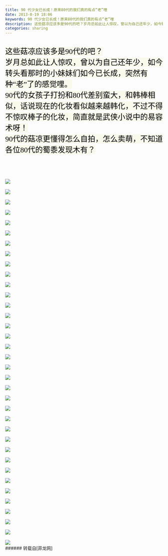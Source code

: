 ```yaml
---
title: 90 代少女已长成！原来80代的我们真的有点“老”哩
date: 2013-8-19 18:06
keywords: 90 代少女已长成！原来80代的我们真的有点“老”哩
description: 这些菇凉应该多是90代的吧？岁月总如此让人惊叹，曾以为自己还年少，如今转头看那时的小妹妹们如今已长成，突然有种“老”了的感觉哩。90代的女孩子打扮和80代差别蛮大，和韩棒相似，话说现在的化妆看似越来越韩化，不过不得不惊叹棒子的化妆，简直就是武侠小说中的易容术呀！90代的菇凉更懂得怎么自拍，怎么卖萌，不知道各位80代的蜀黍发现木有？
categories: sharing
---
```

<td class="t_f" id="postmessage_36453">

<br/>
<font size="5"><font style="color:rgb(0, 0, 0)"><font style="background-color:rgb(249, 249, 236)"><font face="Tahoma">这些菇凉应该多是90代的吧？<br/>
岁月总如此让人惊叹，曾以为自己还年少，如今转头看那时的小妹妹们如今已长成，突然有种“老”了的感觉哩。<br/>
90代的女孩子打扮和80代差别蛮大，和韩棒相似，话说现在的化妆看似越来越韩化，不过不得不惊叹棒子的化妆，简直就是武侠小说中的易容术呀！<br/>
90代的菇凉更懂得怎么自拍，怎么卖萌，不知道各位80代的蜀黍发现木有？<br/>
<br/>
</font></font></font></font><br/>
<br/>
<br/>

<img aid="15051" data-cf-modified-4225717706f4eb9c52c33f39-="" file="data/attachment/forum/201308/19/180516asrpr2jo7arvpqm3.jpg.thumb.jpg" id="aimg_15051" inpost="1" onclick="" onmouseover="" src="http://www.flw.ph/data/attachment/forum/201308/19/180516asrpr2jo7arvpqm3.jpg" style="cursor:pointer" zoomfile="data/attachment/forum/201308/19/180516asrpr2jo7arvpqm3.jpg"/>


<br/>
<br/>

<img aid="15052" data-cf-modified-4225717706f4eb9c52c33f39-="" file="data/attachment/forum/201308/19/180517x1ddzib85az398yp.jpg.thumb.jpg" id="aimg_15052" inpost="1" onclick="" onmouseover="" src="http://www.flw.ph/data/attachment/forum/201308/19/180517x1ddzib85az398yp.jpg" style="cursor:pointer" zoomfile="data/attachment/forum/201308/19/180517x1ddzib85az398yp.jpg"/>


<br/>
<br/>

<img aid="15053" data-cf-modified-4225717706f4eb9c52c33f39-="" file="data/attachment/forum/201308/19/180518subzuxwpfucytvix.jpg.thumb.jpg" id="aimg_15053" inpost="1" onclick="" onmouseover="" src="http://www.flw.ph/data/attachment/forum/201308/19/180518subzuxwpfucytvix.jpg" style="cursor:pointer" zoomfile="data/attachment/forum/201308/19/180518subzuxwpfucytvix.jpg"/>


<br/>
<br/>

<img aid="15054" data-cf-modified-4225717706f4eb9c52c33f39-="" file="data/attachment/forum/201308/19/180519ksb6sefuv833fs8x.jpg.thumb.jpg" id="aimg_15054" inpost="1" onclick="" onmouseover="" src="http://www.flw.ph/data/attachment/forum/201308/19/180519ksb6sefuv833fs8x.jpg" style="cursor:pointer" zoomfile="data/attachment/forum/201308/19/180519ksb6sefuv833fs8x.jpg"/>


<br/>
<br/>

<img aid="15055" data-cf-modified-4225717706f4eb9c52c33f39-="" file="data/attachment/forum/201308/19/180520vurnspjjw386j1l3.jpg.thumb.jpg" id="aimg_15055" inpost="1" onclick="" onmouseover="" src="http://www.flw.ph/data/attachment/forum/201308/19/180520vurnspjjw386j1l3.jpg" style="cursor:pointer" zoomfile="data/attachment/forum/201308/19/180520vurnspjjw386j1l3.jpg"/>


<br/>
<br/>

<img aid="15056" data-cf-modified-4225717706f4eb9c52c33f39-="" file="data/attachment/forum/201308/19/180521wkugngzggsl88njg.jpg.thumb.jpg" id="aimg_15056" inpost="1" onclick="" onmouseover="" src="http://www.flw.ph/data/attachment/forum/201308/19/180521wkugngzggsl88njg.jpg" style="cursor:pointer" zoomfile="data/attachment/forum/201308/19/180521wkugngzggsl88njg.jpg"/>


<br/>
<br/>

<img aid="15057" data-cf-modified-4225717706f4eb9c52c33f39-="" file="data/attachment/forum/201308/19/180522yratu7bxmsyum6mb.jpg.thumb.jpg" id="aimg_15057" inpost="1" onclick="" onmouseover="" src="http://www.flw.ph/data/attachment/forum/201308/19/180522yratu7bxmsyum6mb.jpg" style="cursor:pointer" zoomfile="data/attachment/forum/201308/19/180522yratu7bxmsyum6mb.jpg"/>


<br/>
<br/>

<img aid="15058" data-cf-modified-4225717706f4eb9c52c33f39-="" file="data/attachment/forum/201308/19/180523ntdhwuwftl78y098.jpg.thumb.jpg" id="aimg_15058" inpost="1" onclick="" onmouseover="" src="http://www.flw.ph/data/attachment/forum/201308/19/180523ntdhwuwftl78y098.jpg" style="cursor:pointer" zoomfile="data/attachment/forum/201308/19/180523ntdhwuwftl78y098.jpg"/>


<br/>
<br/>

<img aid="15059" data-cf-modified-4225717706f4eb9c52c33f39-="" file="data/attachment/forum/201308/19/180523kb6xtzcrxtc02300.jpg.thumb.jpg" id="aimg_15059" inpost="1" onclick="" onmouseover="" src="http://www.flw.ph/data/attachment/forum/201308/19/180523kb6xtzcrxtc02300.jpg" style="cursor:pointer" zoomfile="data/attachment/forum/201308/19/180523kb6xtzcrxtc02300.jpg"/>


<br/>
<br/>

<img aid="15060" data-cf-modified-4225717706f4eb9c52c33f39-="" file="data/attachment/forum/201308/19/180526tjdwyd7yddfcr7cp.jpg.thumb.jpg" id="aimg_15060" inpost="1" onclick="" onmouseover="" src="http://www.flw.ph/data/attachment/forum/201308/19/180526tjdwyd7yddfcr7cp.jpg" style="cursor:pointer" zoomfile="data/attachment/forum/201308/19/180526tjdwyd7yddfcr7cp.jpg"/>


<br/>
<br/>

<img aid="15061" data-cf-modified-4225717706f4eb9c52c33f39-="" file="data/attachment/forum/201308/19/180527b6isozf9x9bxx5bx.jpg.thumb.jpg" id="aimg_15061" inpost="1" onclick="" onmouseover="" src="http://www.flw.ph/data/attachment/forum/201308/19/180527b6isozf9x9bxx5bx.jpg" style="cursor:pointer" zoomfile="data/attachment/forum/201308/19/180527b6isozf9x9bxx5bx.jpg"/>


<br/>
<br/>

<img aid="15062" data-cf-modified-4225717706f4eb9c52c33f39-="" file="data/attachment/forum/201308/19/180527yabac6791acayyrx.jpg.thumb.jpg" id="aimg_15062" inpost="1" onclick="" onmouseover="" src="http://www.flw.ph/data/attachment/forum/201308/19/180527yabac6791acayyrx.jpg" style="cursor:pointer" zoomfile="data/attachment/forum/201308/19/180527yabac6791acayyrx.jpg"/>


<br/>
<br/>

<img aid="15063" data-cf-modified-4225717706f4eb9c52c33f39-="" file="data/attachment/forum/201308/19/180528l4kiuzgsb4rp0vu4.jpg.thumb.jpg" id="aimg_15063" inpost="1" onclick="" onmouseover="" src="http://www.flw.ph/data/attachment/forum/201308/19/180528l4kiuzgsb4rp0vu4.jpg" style="cursor:pointer" zoomfile="data/attachment/forum/201308/19/180528l4kiuzgsb4rp0vu4.jpg"/>


<br/>
<br/>

<img aid="15064" data-cf-modified-4225717706f4eb9c52c33f39-="" file="data/attachment/forum/201308/19/180532k7xsmtttbxbebchy.jpg.thumb.jpg" id="aimg_15064" inpost="1" onclick="" onmouseover="" src="http://www.flw.ph/data/attachment/forum/201308/19/180532k7xsmtttbxbebchy.jpg" style="cursor:pointer" zoomfile="data/attachment/forum/201308/19/180532k7xsmtttbxbebchy.jpg"/>


<br/>
<br/>

<img aid="15065" data-cf-modified-4225717706f4eb9c52c33f39-="" file="data/attachment/forum/201308/19/180532lw4agvzv54jwggau.jpg.thumb.jpg" id="aimg_15065" inpost="1" onclick="" onmouseover="" src="http://www.flw.ph/data/attachment/forum/201308/19/180532lw4agvzv54jwggau.jpg" style="cursor:pointer" zoomfile="data/attachment/forum/201308/19/180532lw4agvzv54jwggau.jpg"/>


<br/>
<br/>

<img aid="15066" data-cf-modified-4225717706f4eb9c52c33f39-="" file="data/attachment/forum/201308/19/180534w2kylgjtgk7zqqrn.jpg.thumb.jpg" id="aimg_15066" inpost="1" onclick="" onmouseover="" src="http://www.flw.ph/data/attachment/forum/201308/19/180534w2kylgjtgk7zqqrn.jpg" style="cursor:pointer" zoomfile="data/attachment/forum/201308/19/180534w2kylgjtgk7zqqrn.jpg"/>


<br/>
<br/>

<img aid="15067" data-cf-modified-4225717706f4eb9c52c33f39-="" file="data/attachment/forum/201308/19/180535ykrhfgrg0utkyryw.jpg.thumb.jpg" id="aimg_15067" inpost="1" onclick="" onmouseover="" src="http://www.flw.ph/data/attachment/forum/201308/19/180535ykrhfgrg0utkyryw.jpg" style="cursor:pointer" zoomfile="data/attachment/forum/201308/19/180535ykrhfgrg0utkyryw.jpg"/>


<br/>
<br/>

<img aid="15068" data-cf-modified-4225717706f4eb9c52c33f39-="" file="data/attachment/forum/201308/19/180535y9tdlwpidy5lrywy.jpg.thumb.jpg" id="aimg_15068" inpost="1" onclick="" onmouseover="" src="http://www.flw.ph/data/attachment/forum/201308/19/180535y9tdlwpidy5lrywy.jpg" style="cursor:pointer" zoomfile="data/attachment/forum/201308/19/180535y9tdlwpidy5lrywy.jpg"/>


<br/>
<br/>

<img aid="15069" data-cf-modified-4225717706f4eb9c52c33f39-="" file="data/attachment/forum/201308/19/180536wrzyh4v09e60echv.jpg.thumb.jpg" id="aimg_15069" inpost="1" onclick="" onmouseover="" src="http://www.flw.ph/data/attachment/forum/201308/19/180536wrzyh4v09e60echv.jpg" style="cursor:pointer" zoomfile="data/attachment/forum/201308/19/180536wrzyh4v09e60echv.jpg"/>


<br/>
<br/>

<img aid="15070" data-cf-modified-4225717706f4eb9c52c33f39-="" file="data/attachment/forum/201308/19/180537qvraa8gdr0ju0nqg.jpg.thumb.jpg" id="aimg_15070" inpost="1" onclick="" onmouseover="" src="http://www.flw.ph/data/attachment/forum/201308/19/180537qvraa8gdr0ju0nqg.jpg" style="cursor:pointer" zoomfile="data/attachment/forum/201308/19/180537qvraa8gdr0ju0nqg.jpg"/>


<br/>
<br/>

<img aid="15071" data-cf-modified-4225717706f4eb9c52c33f39-="" file="data/attachment/forum/201308/19/180540gnok8os8y0inv2nn.jpg.thumb.jpg" id="aimg_15071" inpost="1" onclick="" onmouseover="" src="http://www.flw.ph/data/attachment/forum/201308/19/180540gnok8os8y0inv2nn.jpg" style="cursor:pointer" zoomfile="data/attachment/forum/201308/19/180540gnok8os8y0inv2nn.jpg"/>


<br/>
<br/>

<img aid="15072" data-cf-modified-4225717706f4eb9c52c33f39-="" file="data/attachment/forum/201308/19/180540rtbmaxsf7tb76105.jpg.thumb.jpg" id="aimg_15072" inpost="1" onclick="" onmouseover="" src="http://www.flw.ph/data/attachment/forum/201308/19/180540rtbmaxsf7tb76105.jpg" style="cursor:pointer" zoomfile="data/attachment/forum/201308/19/180540rtbmaxsf7tb76105.jpg"/>


<br/>
<br/>

<img aid="15073" data-cf-modified-4225717706f4eb9c52c33f39-="" file="data/attachment/forum/201308/19/180542m9y2fm1ofm1co0uj.jpg.thumb.jpg" id="aimg_15073" inpost="1" onclick="" onmouseover="" src="http://www.flw.ph/data/attachment/forum/201308/19/180542m9y2fm1ofm1co0uj.jpg" style="cursor:pointer" zoomfile="data/attachment/forum/201308/19/180542m9y2fm1ofm1co0uj.jpg"/>


<br/>
<br/>

<img aid="15074" data-cf-modified-4225717706f4eb9c52c33f39-="" file="data/attachment/forum/201308/19/180544hhorr1vooouhrt51.jpg.thumb.jpg" id="aimg_15074" inpost="1" onclick="" onmouseover="" src="http://www.flw.ph/data/attachment/forum/201308/19/180544hhorr1vooouhrt51.jpg" style="cursor:pointer" zoomfile="data/attachment/forum/201308/19/180544hhorr1vooouhrt51.jpg"/>


<br/>
<br/>

<img aid="15075" data-cf-modified-4225717706f4eb9c52c33f39-="" file="data/attachment/forum/201308/19/180545o11ndk0kaz11dxdj.jpg.thumb.jpg" id="aimg_15075" inpost="1" onclick="" onmouseover="" src="http://www.flw.ph/data/attachment/forum/201308/19/180545o11ndk0kaz11dxdj.jpg" style="cursor:pointer" zoomfile="data/attachment/forum/201308/19/180545o11ndk0kaz11dxdj.jpg"/>


<br/>
<br/>

<img aid="15076" data-cf-modified-4225717706f4eb9c52c33f39-="" file="data/attachment/forum/201308/19/180546m9ssodtc9v61if99.jpg.thumb.jpg" id="aimg_15076" inpost="1" onclick="" onmouseover="" src="http://www.flw.ph/data/attachment/forum/201308/19/180546m9ssodtc9v61if99.jpg" style="cursor:pointer" zoomfile="data/attachment/forum/201308/19/180546m9ssodtc9v61if99.jpg"/>


<br/>
<br/>

<img aid="15077" data-cf-modified-4225717706f4eb9c52c33f39-="" file="data/attachment/forum/201308/19/180548sxxlkgf7i7zwxwky.jpg.thumb.jpg" id="aimg_15077" inpost="1" onclick="" onmouseover="" src="http://www.flw.ph/data/attachment/forum/201308/19/180548sxxlkgf7i7zwxwky.jpg" style="cursor:pointer" zoomfile="data/attachment/forum/201308/19/180548sxxlkgf7i7zwxwky.jpg"/>


<br/>
<br/>

<img aid="15078" data-cf-modified-4225717706f4eb9c52c33f39-="" file="data/attachment/forum/201308/19/180550c21lr9sjs499liyr.jpg.thumb.jpg" id="aimg_15078" inpost="1" onclick="" onmouseover="" src="http://www.flw.ph/data/attachment/forum/201308/19/180550c21lr9sjs499liyr.jpg" style="cursor:pointer" zoomfile="data/attachment/forum/201308/19/180550c21lr9sjs499liyr.jpg"/>


<br/>
<br/>

<img aid="15079" data-cf-modified-4225717706f4eb9c52c33f39-="" file="data/attachment/forum/201308/19/180550qn713v4sf6s8n9vh.jpg.thumb.jpg" id="aimg_15079" inpost="1" onclick="" onmouseover="" src="http://www.flw.ph/data/attachment/forum/201308/19/180550qn713v4sf6s8n9vh.jpg" style="cursor:pointer" zoomfile="data/attachment/forum/201308/19/180550qn713v4sf6s8n9vh.jpg"/>


<br/>
<br/>

<img aid="15080" data-cf-modified-4225717706f4eb9c52c33f39-="" file="data/attachment/forum/201308/19/180551vep92un9wnrbeepq.jpg.thumb.jpg" id="aimg_15080" inpost="1" onclick="" onmouseover="" src="http://www.flw.ph/data/attachment/forum/201308/19/180551vep92un9wnrbeepq.jpg" style="cursor:pointer" zoomfile="data/attachment/forum/201308/19/180551vep92un9wnrbeepq.jpg"/>


<br/>
<br/>

<img aid="15081" data-cf-modified-4225717706f4eb9c52c33f39-="" file="data/attachment/forum/201308/19/180556ra7xsps725azcdzj.jpg.thumb.jpg" id="aimg_15081" inpost="1" onclick="" onmouseover="" src="http://www.flw.ph/data/attachment/forum/201308/19/180556ra7xsps725azcdzj.jpg" style="cursor:pointer" zoomfile="data/attachment/forum/201308/19/180556ra7xsps725azcdzj.jpg"/>


<br/>
<br/>

<img aid="15082" data-cf-modified-4225717706f4eb9c52c33f39-="" file="data/attachment/forum/201308/19/180556nqcj9rc94j2kh4rc.jpg.thumb.jpg" id="aimg_15082" inpost="1" onclick="" onmouseover="" src="http://www.flw.ph/data/attachment/forum/201308/19/180556nqcj9rc94j2kh4rc.jpg" style="cursor:pointer" zoomfile="data/attachment/forum/201308/19/180556nqcj9rc94j2kh4rc.jpg"/>


<br/>
<br/>

<img aid="15083" data-cf-modified-4225717706f4eb9c52c33f39-="" file="data/attachment/forum/201308/19/180557k8555077455ev8k5.jpg.thumb.jpg" id="aimg_15083" inpost="1" onclick="" onmouseover="" src="http://www.flw.ph/data/attachment/forum/201308/19/180557k8555077455ev8k5.jpg" style="cursor:pointer" zoomfile="data/attachment/forum/201308/19/180557k8555077455ev8k5.jpg"/>


<br/>
<br/>

<img aid="15084" data-cf-modified-4225717706f4eb9c52c33f39-="" file="data/attachment/forum/201308/19/180558hd55kdb3kufufpth.jpg.thumb.jpg" id="aimg_15084" inpost="1" onclick="" onmouseover="" src="http://www.flw.ph/data/attachment/forum/201308/19/180558hd55kdb3kufufpth.jpg" style="cursor:pointer" zoomfile="data/attachment/forum/201308/19/180558hd55kdb3kufufpth.jpg"/>


<br/>
<br/>

<img aid="15085" data-cf-modified-4225717706f4eb9c52c33f39-="" file="data/attachment/forum/201308/19/180600viieahho0uh57i5b.jpg.thumb.jpg" id="aimg_15085" inpost="1" onclick="" onmouseover="" src="http://www.flw.ph/data/attachment/forum/201308/19/180600viieahho0uh57i5b.jpg" style="cursor:pointer" zoomfile="data/attachment/forum/201308/19/180600viieahho0uh57i5b.jpg"/>


<br/>
<br/>

<img aid="15086" data-cf-modified-4225717706f4eb9c52c33f39-="" file="data/attachment/forum/201308/19/180601zm9dbb9m9zdjgh3e.jpg.thumb.jpg" id="aimg_15086" inpost="1" onclick="" onmouseover="" src="http://www.flw.ph/data/attachment/forum/201308/19/180601zm9dbb9m9zdjgh3e.jpg" style="cursor:pointer" zoomfile="data/attachment/forum/201308/19/180601zm9dbb9m9zdjgh3e.jpg"/>


<br/>
</td>
###### 转载自[菲龙网]